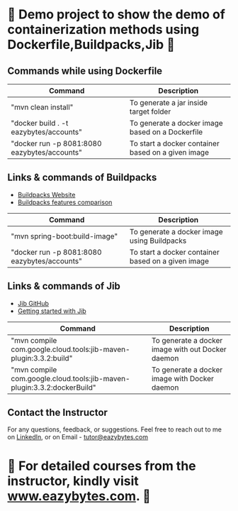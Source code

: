 # 🚀 Demo project to show the demo of containerization methods using Dockerfile,Buildpacks,Jib 🚀

## Commands while using Dockerfile

|     Command       |     Description          |
| ------------- | ------------- |
| "mvn clean install" | To generate a jar inside target folder |
| "docker build . -t eazybytes/accounts" | To generate a docker image based on a Dockerfile |
| "docker run  -p 8081:8080 eazybytes/accounts" | To start a docker container based on a given image |

## Links & commands of Buildpacks

* [Buildpacks Website](https://buildpacks.io)
* [Buildpacks features comparison](https://buildpacks.io/features/#comparison)

|     Command       |     Description          |
| ------------- | ------------- |
| "mvn spring-boot:build-image" | To generate a docker image using Buildpacks |
| "docker run  -p 8081:8080 eazybytes/accounts" | To start a docker container based on a given image |

## Links & commands of Jib

* [Jib GitHub](https://github.com/GoogleContainerTools/jib)
* [Getting started with Jib](https://cloud.google.com/java/getting-started/jib)

|     Command       |     Description          |
| ------------- | ------------- |
| "mvn compile com.google.cloud.tools:jib-maven-plugin:3.3.2:build" | To generate a docker image with out Docker daemon |
| "mvn compile com.google.cloud.tools:jib-maven-plugin:3.3.2:dockerBuild" | To generate a docker image with Docker daemon |


## Contact the Instructor

For any questions, feedback, or suggestions. Feel free to reach out to me on [LinkedIn](https://www.linkedin.com/in/challamadan/), or on Email - tutor@eazybytes.com

# 🚀 For detailed courses from the instructor, kindly visit www.eazybytes.com. 🚀
